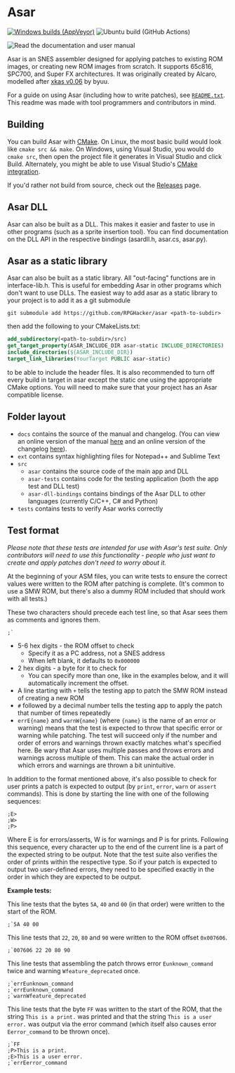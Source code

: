 # Asar
[![Windows builds (AppVeyor)](https://ci.appveyor.com/api/projects/status/github/RPGHacker/asar?svg=true)](https://ci.appveyor.com/project/RPGHacker/asar) ![Ubuntu build (GitHub Actions)](https://github.com/RPGHacker/asar/actions/workflows/cmake.yml/badge.svg)

![Read the documentation and user manual](https://rpghacker.github.io/asar/manual/)

Asar is an SNES assembler designed for applying patches to existing ROM images, or creating new ROM images from scratch. It supports 65c816, SPC700, and Super FX architectures. It was originally created by Alcaro, modelled after [xkas v0.06](https://www.romhacking.net/utilities/269/) by byuu.

For a guide on using Asar (including how to write patches), see [`README.txt`](https://github.com/RPGHacker/asar/blob/master/README.txt). This readme was made with tool programmers and contributors in mind.

## Building
You can build Asar with [CMake](https://cmake.org). On Linux, the most basic build would look like `cmake src && make`. On Windows, using Visual Studio, you would do `cmake src`, then open the project file it generates in Visual Studio and click Build. Alternately, you might be able to use Visual Studio's [CMake integration](https://docs.microsoft.com/en-us/cpp/build/cmake-projects-in-visual-studio).

If you'd rather not build from source, check out the [Releases](https://github.com/RPGHacker/asar/releases) page.

## Asar DLL
Asar can also be built as a DLL. This makes it easier and faster to use in other programs (such as a sprite insertion tool). You can find documentation on the DLL API in the respective bindings (asardll.h, asar.cs, asar.py).

## Asar as a static library
Asar can also be built as a static library. All "out-facing" functions are in interface-lib.h. This is useful for embedding Asar in other programs which don't want to use DLLs. The easiest way to add asar as a static library to your project is to add it as a git submodule 

`git submodule add https://github.com/RPGHacker/asar <path-to-subdir>`

then add the following to your CMakeLists.txt:
```CMake
add_subdirectory(<path-to-subdir>/src)
get_target_property(ASAR_INCLUDE_DIR asar-static INCLUDE_DIRECTORIES)
include_directories(${ASAR_INCLUDE_DIR})
target_link_libraries(YourTarget PUBLIC asar-static)
```
to be able to include the header files. It is also recommended to turn off every build in target in asar except the static one using the appropriate CMake options. You will need to make sure that your project has an Asar compatible license.

## Folder layout
* `docs` contains the source of the manual and changelog.
  (You can view an online version of the manual [here](https://rpghacker.github.io/asar/manual/) and an online version of the changelog [here](https://rpghacker.github.io/asar/changelog/)).
* `ext` contains syntax highlighting files for Notepad++ and Sublime Text
* `src`
  * `asar` contains the source code of the main app and DLL
  * `asar-tests` contains code for the testing application (both the app test and DLL test)
  * `asar-dll-bindings` contains bindings of the Asar DLL to other languages (currently C/C++, C# and Python)
* `tests` contains tests to verify Asar works correctly

## Test format
*Please note that these tests are intended for use with Asar's test suite. Only contributors will need to use this functionality - people who just want to create and apply patches don't need to worry about it.*

At the beginning of your ASM files, you can write tests to ensure the correct values were written to the ROM after patching is complete. (It's common to use a SMW ROM, but there's also a dummy ROM included that should work with all tests.)

These two characters should precede each test line, so that Asar sees them as comments and ignores them.
```
;`
```

* 5-6 hex digits - the ROM offset to check 
  * Specify it as a PC address, not a SNES address
  * When left blank, it defaults to `0x000000`
* 2 hex digits - a byte for it to check for 
  * You can specify more than one, like in the examples below, and it will automatically increment the offset.
* A line starting with `+` tells the testing app to patch the SMW ROM instead of creating a new ROM
* `#` followed by a decimal number tells the testing app to apply the patch that number of times repeatedly
* `errE{name}` and `warnW{name}` (where `{name}` is the name of an error or warning) means that the test is expected to throw that specific error or warning while patching. The test will succeed only if the number and order of errors and warnings thrown exactly matches what's specified here. Be wary that Asar uses multiple passes and throws errors and warnings across multiple of them. This can make the actual order in which errors and warnings are thrown a bit unintuitive.

In addition to the format mentioned above, it's also possible to check for user prints a patch is expected to output (by `print`, `error`, `warn` or `assert` commands). This is done by starting the line with one of the following sequences:
```
;E>
;W>
;P>
```
Where E is for errors/asserts, W is for warnings and P is for prints. Following this sequence, every character up to the end of the current line is a part of the expected string to be output. Note that the test suite also verifies the order of prints within the respective type. So if your patch is expected to output two user-defined errors, they need to be specified exactly in the order in which they are expected to be output.

**Example tests:**

This line tests that the bytes `5A`, `40` and `00` (in that order) were written to the start of the ROM.
```
;`5A 40 00
```

This line tests that `22`, `20`, `80` and `90` were written to the ROM offset `0x007606`.
```
;`007606 22 20 80 90
```

This line tests that assembling the patch throws error `Eunknown_command` twice and warning `Wfeature_deprecated` once.
```
;`errEunknown_command
;`errEunknown_command
;`warnWfeature_deprecated
```

This line tests that the byte `FF` was written to the start of the ROM, that the string `This is a print.` was printed and that the string `This is a user error.` was output via the error command (which itself also causes error `Eerror_command` to be thrown once).
```
;`FF
;P>This is a print.
;E>This is a user error.
;`errEerror_command
```
